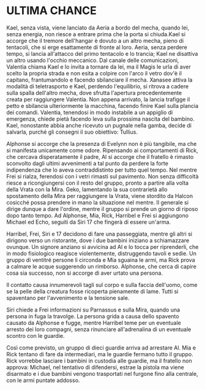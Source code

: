 # ULTIMA CHANCE

Kael, senza vista, viene lanciato da Aeria a bordo del mecha, quando lei, senza energia, non riesce a entrare prima che la porta si chiuda.Kael si accorge che il tremore dell'hangar è dovuto a un altro mecha, pieno di tentacoli, che si erge esattamente di fronte al loro.
Aeria, senza perdere tempo, si lancia all'attacco del primo tentacolo e lo trancia; Kael ne disattiva un altro usando l'occhio meccanico.
Dal canale delle comunicazioni, Valentia chiama Kael e lo invita a tornare da lei, ma il Magis le urla di aver scelto la propria strada e non esita a colpire con l'arco il vetro dov'è il capitano, frantumandolo e facendo sbilanciare il mecha.
Xanasee attiva la modalità di teletrasporto e Kael, perdendo l'equilibrio, si ritrova a cadere sulla spalla dell'altro mecha, dove sfrutta l'apertura precedentemente creata per raggiungere Valentia.
Non appena arrivato, la lancia trafigge il petto e sbilancia ulteriormente la macchina, facendo finire Kael sulla plancia dei comandi.
Valentia, tenendosi in modo instabile a un appiglio di emergenza, chiede pietà facendo leva sulla prossima nascita del bambino. Kael, nonostante abbia anche ricevuto un pugnale nella gamba, decide di salvarla, purché gli consegni il suo obiettivo: Tullius.

Alphonse si accorge che la presenza di Evelynn non è più tangibile, ma che si manifesta unicamente come odore. Ripensando ai comportamenti di Rick, che cercava disperatamente il padre, Al si accorge che il fratello è rimasto sconvolto dagli ultimi avvenimenti a tal punto da perdere la forte indipendenza che lo aveva contraddistinto per tutto quel tempo.
Nel mentre Frei si rialza, ferendosi con i vetri rimasti sul pavimento. Non senza difficoltà riesce a ricongiungersi con il resto del gruppo, pronto a partire alla volta della Vrata con la Mira. 
Geko, lamentando la sua contrarietà allo spostamento della Mira per raggiungere la Vrata, viene stordito da Halcon cosicché possa prendere in mano la situazione nel mentre. Il generale si dirige dunque a dare l'ordine, mentre il gruppo si prende un giorno di riposo dopo tanto tempo.
Ad Alphonse, Mia, Rick, Harribel e Frei si aggiungono Michael ed Echo, seguiti da Siri 17 che fingerà di essere un'arma.

Harribel, Frei, Siri e 17 decidono di fare una passeggiata, mentre gli altri si dirigono verso un ristorante, dove i due bambini iniziano a schiamazzare ovunque. Un signore anziano si avvicina ad Al e lo tocca per riprenderli, che in modo fisiologico reagisce violentemente, distruggendo tavoli e sedie. Un gruppo di ventitré persone li circonda e Mia sguaina le armi, ma Rick prova a calmare le acque suggerendo un rimborso.
Alphonse, che cerca di capire cosa sia successo, non si accorge di aver urtato una persona.

Il contatto causa innumerevoli tagli sul corpo e sulla faccia dell'uomo, come se la pelle della creatura fosse ricoperta pienamente di lame. Tutti si spaventano per l'avvenimento e la tensione sale.

Siri chiede a Frei informazioni su Parnassus e sulla Mira, quando una persona in fuga la travolge. La persona grida a causa dello spavento causato da Alphonse e fugge, mentre Harribel teme per un eventuale arresto dei loro compagni, senza rinunciare all'adrenalina di un eventuale scontro con le guardie.

Così come previsto, un gruppo di dieci guardie arriva ad arrestare Al. Mia e Rick tentano di fare da intermediari, ma le guardie fermano tutto il gruppo.
Rick vorrebbe lasciare i bambini in custodia alle guardie, ma il fratello non approva: Michael, nel tentativo di difendersi, estrae la pistola ma viene disarmato e i due bambini vengono trasportati nel furgone fino alla centrale, con le armi puntate addosso.


